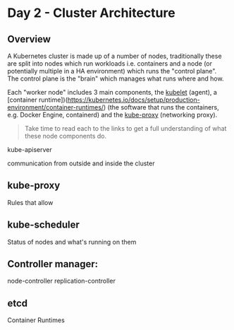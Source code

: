 # Day 2 - Cluster Architecture 

## Overview

A Kubernetes cluster is made up of a number of nodes, traditionally these are split into nodes which run workloads i.e. containers and a node (or potentially multiple in a HA environment) which runs the "control plane". The control plane is the "brain" which manages what runs where and how. 

Each "worker node" includes 3 main components, the [kubelet](https://kubernetes.io/docs/reference/command-line-tools-reference/kubelet/) (agent), a [container runtime])(https://kubernetes.io/docs/setup/production-environment/container-runtimes/) (the software that runs the containers, e.g. Docker Engine, containerd) and the [kube-proxy](https://kubernetes.io/docs/reference/command-line-tools-reference/kube-proxy/) (networking proxy).

> Take time to read each to the links to get a full understanding of what these node components do.



kube-apiserver

communication from outside and inside the cluster

## kube-proxy
Rules that allow 

## kube-scheduler
Status of nodes and what's running on them


## Controller manager:
node-controller 
replication-controller






## etcd



Container Runtimes